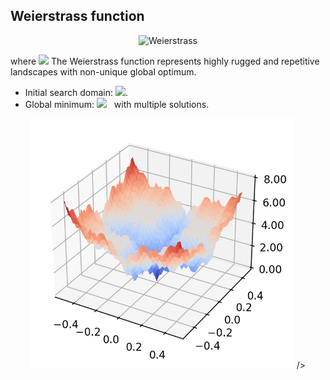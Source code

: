 ## Weierstrass function

<div align="center"> <img src="https://latex.codecogs.com/svg.latex?&space;f(x)=\sum_{i=1}^d\sum_{k=0}^{kmax}a^k\cos(2\pi{b^k}(x_i+0.5))-d\sum_{k=0}^{kmax} a^k\cos(\pi b^k)," title="Weierstrass" /> </div>

where <img src="https://latex.codecogs.com/svg.latex?&space;a=0.5,b=3,kmax=20." title=" "/> The Weierstrass function represents highly rugged and repetitive landscapes with non-unique global optimum. 
- Initial search domain: <img src="https://latex.codecogs.com/svg.latex?&space;\mathbf{x}\in[-0.5,0.5]^d" title=" "/>.
- Global minimum: <img src="https://latex.codecogs.com/svg.latex?&space;f(\mathbf{x}_{opt})=0" title=" "/> &nbsp; with multiple solutions.

<div align="center"> 
  <img src="image/Weierstrass.jpg" alt="Weierstrass" height="400"/> 
  <! <img src="image/weierstrass_error_plot.jpg" alt="error" height="380"/>/>
</div>



